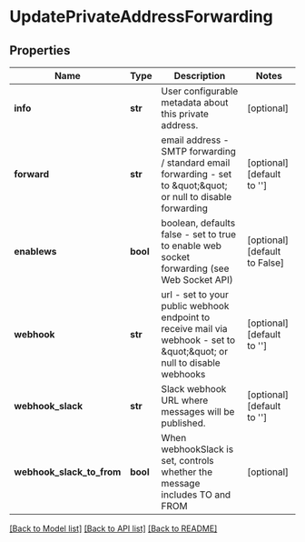 # UpdatePrivateAddressForwarding

## Properties
Name | Type | Description | Notes
------------ | ------------- | ------------- | -------------
**info** | **str** | User configurable metadata about this private address. | [optional] 
**forward** | **str** | email address - SMTP forwarding / standard email forwarding - set to \&quot;\&quot; or null to disable forwarding | [optional] [default to '']
**enablews** | **bool** | boolean, defaults false - set to true to enable web socket forwarding (see Web Socket API) | [optional] [default to False]
**webhook** | **str** | url - set to your public webhook endpoint to receive mail via webhook - set to \&quot;\&quot; or null to disable webhooks | [optional] [default to '']
**webhook_slack** | **str** | Slack webhook URL where messages will be published. | [optional] [default to '']
**webhook_slack_to_from** | **bool** | When webhookSlack is set, controls whether the message includes TO and FROM | [optional] 

[[Back to Model list]](../README.md#documentation-for-models) [[Back to API list]](../README.md#documentation-for-api-endpoints) [[Back to README]](../README.md)

